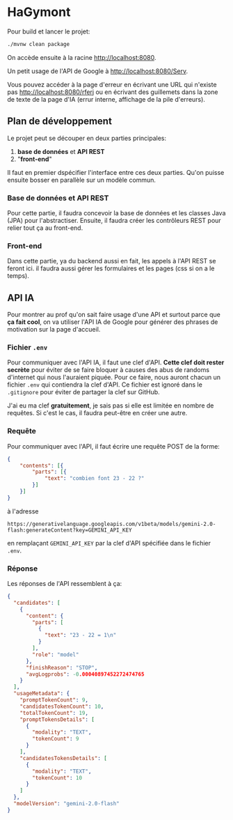 # HaGymont

Pour build et lancer le projet:

```bash
./mvnw clean package
```

On accède ensuite à la racine [http://localhost:8080](http://localhost:8080).

Un petit usage de l'API de Google à [http://localhost:8080/Serv](http://localhost:8080/Serv).

Vous pouvez accéder à la page d'erreur en écrivant une URL qui n'existe pas [http://localhost:8080/rferj](http://localhost:8080/rferj) ou en écrivant des guillemets dans la zone de texte de la page d'IA (errur interne, affichage de la pile d'erreurs).

## Plan de développement

Le projet peut se découper en deux parties principales:

1. **base de données** et **API REST**
2. "**front-end**"

Il faut en premier dspécifier l'interface entre ces deux parties. Qu'on puisse ensuite bosser en parallèle sur un modèle commun.

### Base de données et API REST

Pour cette partie, il faudra concevoir la base de données et les classes Java (JPA) pour l'abstractiser. Ensuite, il faudra créer les contrôleurs REST pour relier tout ça au front-end.

### Front-end

Dans cette partie, ya du backend aussi en fait, les appels à l'API REST se feront ici. il faudra aussi gérer les formulaires et les pages (css si on a le temps).

## API IA

Pour montrer au prof qu'on sait faire usage d'une API et surtout parce que **ça fait cool**, on va utiliser l'API IA de Google pour générer des phrases de motivation sur la page d'accueil.

### Fichier `.env`

Pour communiquer avec l'API IA, il faut une clef d'API. **Cette clef doit rester secrète** pour éviter de se faire bloquer à causes des abus de randoms d'internet qui nous l'auraient piquée. Pour ce faire, nous auront chacun un fichier `.env` qui contiendra la clef d'API. Ce fichier est ignoré dans le `.gitignore` pour éviter de partager la clef sur GitHub.

J'ai eu ma clef **gratuitement**, je sais pas si elle est limitée en nombre de requêtes. Si c'est le cas, il faudra peut-être en créer une autre.

### Requête

Pour communiquer avec l'API, il faut écrire une requête POST de la forme:

```json
{
    "contents": [{
        "parts": [{
            "text": "combien font 23 - 22 ?"
        }]
    }]
}
```

à l'adresse

```http
https://generativelanguage.googleapis.com/v1beta/models/gemini-2.0-flash:generateContent?key=GEMINI_API_KEY
```

en remplaçant `GEMINI_API_KEY` par la clef d'API spécifiée dans le fichier `.env`.

### Réponse

Les réponses de l'API ressemblent à ça:

```json
{
  "candidates": [
    {
      "content": {
        "parts": [
          {
            "text": "23 - 22 = 1\n"
          }
        ],
        "role": "model"
      },
      "finishReason": "STOP",
      "avgLogprobs": -0.00040897452272474765
    }
  ],
  "usageMetadata": {
    "promptTokenCount": 9,
    "candidatesTokenCount": 10,
    "totalTokenCount": 19,
    "promptTokensDetails": [
      {
        "modality": "TEXT",
        "tokenCount": 9
      }
    ],
    "candidatesTokensDetails": [
      {
        "modality": "TEXT",
        "tokenCount": 10
      }
    ]
  },
  "modelVersion": "gemini-2.0-flash"
}
```
